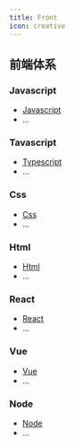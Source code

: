 ```yaml
---
title: Front
icon: creative
---
```


## 前端体系

### Javascript

-   [Javascript](js/)
-   ...

### Tavascript

-   [Typescript](ts/)
-   ...

### Css

-   [Css](css/)
-   ...

### Html

-   [Html](html/)
-   ...

### React

-   [React](react/)
-   ...

### Vue

-   [Vue](vue/)
-   ...

### Node

-   [Node](node/)
-   ...
